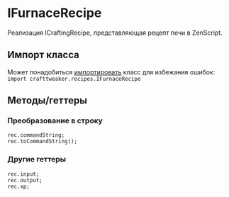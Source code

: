 # IFurnaceRecipe

Реализация ICraftingRecipe, представляющая рецепт печи в ZenScript.

## Импорт класса

Может понадобиться [импортировать](/AdvancedFunctions/Import/) класс для избежания ошибок:  
`import crafttweaker.recipes.IFurnaceRecipe`

## Методы/геттеры

### Преобразование в строку

    rec.commandString;
    rec.toCommandString();
    

### Другие геттеры

    rec.input;
    rec.output;
    rec.xp;